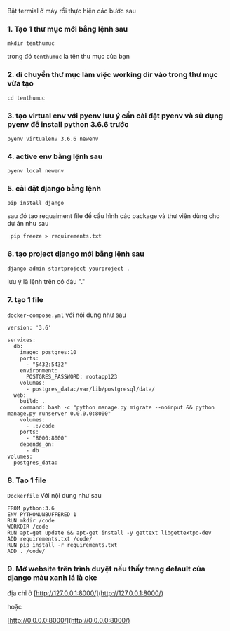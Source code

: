 Bật termial ở máy rồi thực hiện các bước sau
### 1. Tạo 1 thư mục mới bằng lệnh sau 
```
mkdir tenthumuc  
```
trong đó ```tenthumuc``` la tên thư mục của bạn 

### 2. di chuyển thư mục làm việc working dir vào trong thư mục vừa tạo 

```
cd tenthumuc 
```

### 3. tạo virtual env với pyenv lưu ý cần cài đặt pyenv và sử dụng pyenv để install python 3.6.6 trước 

```
pyenv virtualenv 3.6.6 newenv 

```
### 4. active env bằng lệnh sau 
``` pyenv local newenv ```

### 5. cài đặt django bằng lệnh 

``` pip install django ```

sau đó tạo requaiment file để cấu hình các package và thư viện dùng cho dự án như sau 


``` pip freeze > requirements.txt```

### 6. tạo project django mới bằng lệnh sau 

```
django-admin startproject yourproject .
```
lưu ý là lệnh trên có đáu "." 

### 7. tạo 1 file 
``` docker-compose.yml ```
với nội dung như sau 


```shell 
version: '3.6'

services:
  db:
    image: postgres:10
    ports:
      - "5432:5432"
    environment:
      POSTGRES_PASSWORD: rootapp123
    volumes:
      - postgres_data:/var/lib/postgresql/data/
  web:
    build: .
    command: bash -c "python manage.py migrate --noinput && python manage.py runserver 0.0.0.0:8000"
    volumes:
      - .:/code
    ports:
      - "8000:8000"
    depends_on:
      - db
volumes:
  postgres_data:

```
### 8. Tạo 1 file 
```Dockerfile```
Với nội dung như sau 

```shell 
FROM python:3.6
ENV PYTHONUNBUFFERED 1
RUN mkdir /code
WORKDIR /code
RUN apt-get update && apt-get install -y gettext libgettextpo-dev
ADD requirements.txt /code/
RUN pip install -r requirements.txt
ADD . /code/

```
### 9. Mở website trên trình duyệt nếu thấy trang default của django màu xanh lá là oke 
địa chỉ ở 
[http://127.0.0.1:8000/](http://127.0.0.1:8000/)


hoặc 

[http://0.0.0.0:8000/](http://0.0.0.0:8000/)

